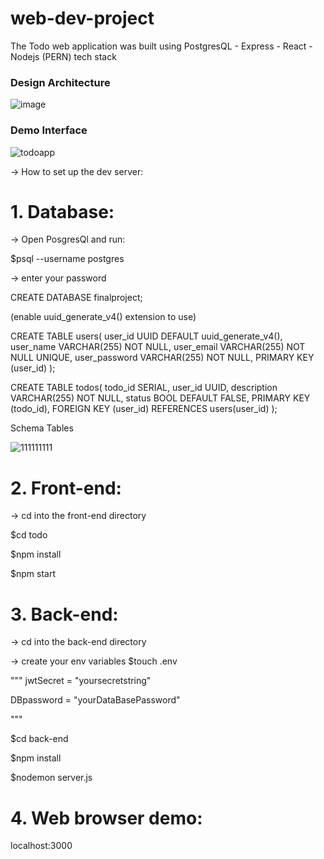 # web-dev-project
The Todo web application was built using PostgresQL - Express - React - Nodejs (PERN) tech stack

### Design Architecture
![image](https://user-images.githubusercontent.com/72519491/219484565-582fdf82-e953-4dd3-b644-7f76b7ab3000.png)

### Demo Interface
![todoapp](https://user-images.githubusercontent.com/72519491/215282425-6eeb9c64-c208-426c-ac80-89eb6d7b79dd.png)

-> How to set up the dev server:

# 1. Database:

-> Open PosgresQl and run:

$psql --username postgres

-> enter your password

CREATE DATABASE finalproject;

(enable uuid_generate_v4() extension to use)

CREATE TABLE users(
  user_id UUID DEFAULT uuid_generate_v4(),
  user_name VARCHAR(255) NOT NULL,
  user_email VARCHAR(255) NOT NULL UNIQUE,
  user_password VARCHAR(255) NOT NULL,
  PRIMARY KEY (user_id)
);

CREATE TABLE todos(
  todo_id SERIAL,
  user_id UUID,
  description VARCHAR(255) NOT NULL,
  status BOOL DEFAULT FALSE,
  PRIMARY KEY (todo_id),
  FOREIGN KEY (user_id) REFERENCES users(user_id)
);

Schema Tables

![111111111](https://user-images.githubusercontent.com/72519491/158517780-a4b2d9a2-6a0e-4825-9438-44cb592bda61.PNG)


# 2. Front-end:
-> cd into the front-end directory

$cd todo

$npm install 

$npm start


# 3. Back-end:

-> cd into the back-end directory

-> create your env variables
$touch .env

"""
jwtSecret = "yoursecretstring"

DBpassword = "yourDataBasePassword"

"""

$cd back-end

$npm install

$nodemon server.js

# 4. Web browser demo:

localhost:3000




